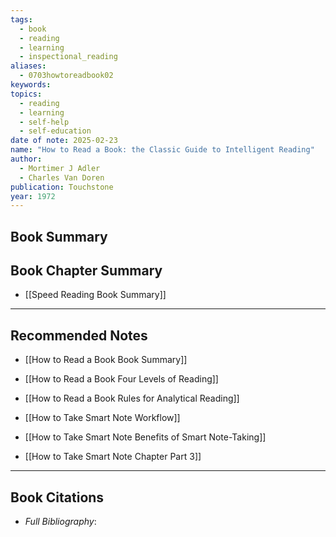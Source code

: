 ```yaml
---
tags:
  - book
  - reading
  - learning
  - inspectional_reading
aliases:
  - 0703howtoreadbook02
keywords: 
topics:
  - reading
  - learning
  - self-help
  - self-education
date of note: 2025-02-23
name: "How to Read a Book: the Classic Guide to Intelligent Reading"
author:
  - Mortimer J Adler
  - Charles Van Doren
publication: Touchstone
year: 1972
---
```


## Book Summary



## Book Chapter Summary


- [[Speed Reading Book Summary]]




-----------
##  Recommended Notes

- [[How to Read a Book Book Summary]]
- [[How to Read a Book Four Levels of Reading]]
- [[How to Read a Book Rules for Analytical Reading]]




- [[How to Take Smart Note Workflow]]
- [[How to Take Smart Note Benefits of Smart Note-Taking]]
- [[How to Take Smart Note Chapter Part 3]]



----------
## Book Citations

- *Full Bibliography*:


